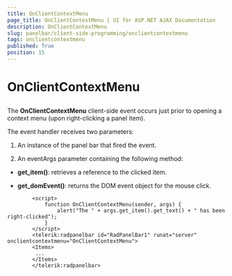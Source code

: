 ```yaml
---
title: OnClientContextMenu
page_title: OnClientContextMenu | UI for ASP.NET AJAX Documentation
description: OnClientContextMenu
slug: panelbar/client-side-programming/onclientcontextmenu
tags: onclientcontextmenu
published: True
position: 15
---
```


# OnClientContextMenu



## 

The __OnClientContextMenu__ client-side event occurs just prior to opening a context menu (upon right-clicking a panel item).

The event handler receives two parameters:

1. An instance of the panel bar that fired the event.

1. An eventArgs parameter containing the following method:

* __get_item()__: retrieves a reference to the clicked item.

* __get_domEvent()__: returns the DOM event object for the mouse click.

````ASPNET
	    <script>
	        function OnClientContextMenu(sender, args) {
	            alert("The " + args.get_item().get_text() + " has been right-clicked");
	        }
	    </script>
	    <telerik:radpanelbar id="RadPanelBar1" runat="server" onclientcontextmenu="OnClientContextMenu">       
	    <Items>       
	     ...    
	    </Items>
	    </telerik:radpanelbar>
````


